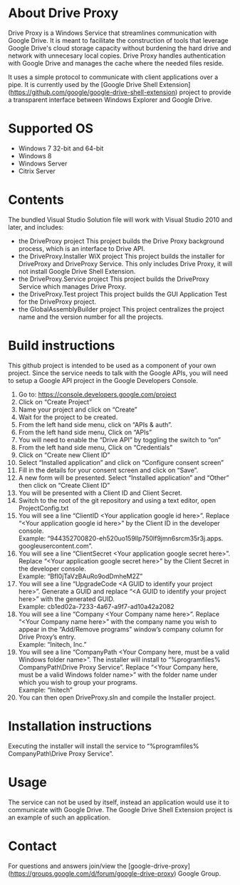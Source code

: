 # About Drive Proxy

Drive Proxy is a Windows Service that streamlines communication with Google
Drive. It is meant to facilitate the construction of tools that leverage Google
Drive's cloud storage capacity without burdening the hard drive and network with
unnecesary local copies. Drive Proxy handles authentication with Google Drive
and manages the cache where the needed files reside.

It uses a simple protocol to communicate with client applications over a pipe.
It is currently used by the [Google Drive Shell Extension]
(https://github.com/google/google-drive-shell-extension) project to provide a
transparent interface between Windows Explorer and Google Drive.

# Supported OS

- Windows 7 32-bit and 64-bit
- Windows 8
- Windows Server
- Citrix Server

# Contents

The bundled Visual Studio Solution file will work with Visual Studio 2010 and
later, and includes:
- the DriveProxy project
  This project builds the Drive Proxy background process, which is an interface
  to Drive API.
- the DriveProxy.Installer WiX project
  This project builds the installer for DriveProxy and DriveProxy Service. This
  only includes Drive Proxy, it will not install Google Drive Shell Extension.
- the DriveProxy.Service project
  This project builds the DriveProxy Service which manages Drive Proxy.
- the DriveProxy.Test project
  This project builds the GUI Application Test for the DriveProxy project.
- the GlobalAssemblyBuilder project
  This project centralizes the project name and the version number for all the
  projects.

# Build instructions

This github project is intended to be used as a component of your own project.
Since the service needs to talk with the Google APIs, you will need to setup a
Google API project in the Google Developers Console.

 1. Go to: https://console.developers.google.com/project 
 2. Click on “Create Project”
 3. Name your project and click on “Create”
 4. Wait for the project to be created.
 5. From the left hand side menu, click on “APIs & auth”.
 6. From the left hand side menu, Click on “APIs”
 7. You will need to enable the “Drive API” by toggling the switch to “on”
 8. From the left hand side menu, Click on “Credentials”
 9. Click on “Create new Client ID”
 10. Select “Installed application” and click on “Configure consent screen”
 11. Fill in the details for your consent screen and click on “Save”.
 12. A new form will be presented. Select “Installed application” and “Other”
     then click on “Create Client ID”
 13. You will be presented with a Client ID and Client Secret.
 14. Switch to the root of the git repository and using a text editor, open
     ProjectConfig.txt
 15. You will see a line “ClientID \<Your application google id here\>”.
     Replace “\<Your application google id here\>” by the Client ID in the
     developer console.  
     Example: “944352700820-eh520uo159llp750lf9jmn6srcm35r3j.apps.
     googleusercontent.com”.
 16. You will see a line “ClientSecret \<Your application google secret
     here\>”. Replace “\<Your application google secret here\>” by the Client
     Secret in the developer console.  
     Example: “BfI0jTaVzBAuRo9odDmheM2Z”
 17. You will see a line “UpgradeCode \<A GUID to identify your project
     here\>”. Generate a GUID and replace “\<A GUID to identify your project
     here\>” with the generated GUID.  
     Example: cb1ed02a-7233-4a67-a9f7-ad10a42a2082
 18. You will see a line “Company \<Your Company name here\>”. Replace “\<Your
     Company name here\>” with the company name you wish to appear in the
     “Add/Remove programs” window’s company column for Drive Proxy’s entry.  
     Example: “Initech, Inc.”
 19. You will see a line “CompanyPath \<Your Company here, must be a valid
     Windows folder name\>”. The installer will install to “%programfiles%\
     CompanyPath\Drive Proxy Service”. Replace “\<Your Company here, must be a
     valid Windows folder name\>” with the folder name under which you wish to
     group your programs.  
     Example: “Initech”
 20. You can then open DriveProxy.sln and compile the Installer project.

# Installation instructions

Executing the installer will install the service to “%programfiles%\
CompanyPath\Drive Proxy Service”.

# Usage

The service can not be used by itself, instead an application would use it to
communicate with Google Drive. The Google Drive Shell Extension project is an
example of such an application.

# Contact

For questions and answers join/view the [google-drive-proxy]
(https://groups.google.com/d/forum/google-drive-proxy) Google Group.
